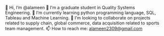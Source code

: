 👋 Hi, I’m @alameen
👀 I’m a graduate student in Quality Systems Engineering.
🌱 I’m currently learning python programming language, SQL, Tableau and Machine Learning.
💞️ I’m looking to collaborate on projects related to supply chain, global commerce, data acquisition related to sports team management.
📫 How to reach me: alameen2309@gmail.com
<!---
myselfalameen/myselfalameen is a ✨ special ✨ repository because its `README.md` (this file) appears on your GitHub profile.
You can click the Preview link to take a look at your changes.
--->
